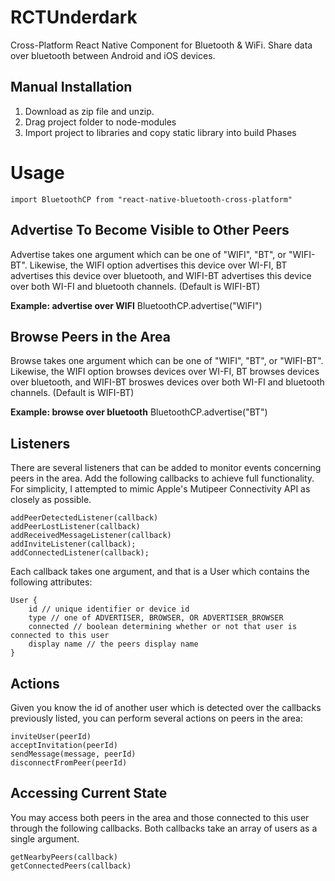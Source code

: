# RCTUnderdark
Cross-Platform React Native Component for Bluetooth &amp; WiFi. Share data over bluetooth between Android and iOS devices.

## Manual Installation
1. Download as zip file and unzip.
2. Drag project folder to node-modules
3. Import project to libraries and copy static library into build Phases

# Usage
```
import BluetoothCP from "react-native-bluetooth-cross-platform"
```
## Advertise To Become Visible to Other Peers
Advertise takes one argument which can be one of "WIFI", "BT", or "WIFI-BT". Likewise, the WIFI option advertises this device over WI-FI, BT advertises this device over bluetooth, and WIFI-BT advertises this device over both WI-FI and bluetooth channels. (Default is WIFI-BT)

**Example: advertise over WIFI**
BluetoothCP.advertise("WIFI")

## Browse Peers in the Area
Browse takes one argument which can be one of "WIFI", "BT", or "WIFI-BT". Likewise, the WIFI option browses devices over WI-FI, BT browses devices over bluetooth, and WIFI-BT broswes devices over both WI-FI and bluetooth channels. (Default is WIFI-BT)

**Example: browse over bluetooth**
BluetoothCP.advertise("BT")

## Listeners
There are several listeners that can be added to monitor events concerning peers in the area. Add the following callbacks to achieve full functionality. For simplicity, I attempted to mimic Apple's Mutipeer Connectivity API as closely as possible.
```
addPeerDetectedListener(callback)
addPeerLostListener(callback)
addReceivedMessageListener(callback)
addInviteListener(callback);
addConnectedListener(callback);
```
Each callback takes one argument, and that is a User which contains the following attributes:
```
User {
	id // unique identifier or device id
    type // one of ADVERTISER, BROWSER, OR ADVERTISER_BROWSER
    connected // boolean determining whether or not that user is connected to this user
    display name // the peers display name
}
```
## Actions
Given you know the id of another user which is detected over the callbacks previously listed, you can perform several actions on peers in the area:
```
inviteUser(peerId)
acceptInvitation(peerId)
sendMessage(message, peerId)
disconnectFromPeer(peerId)
 ```
## Accessing Current State
You may access both peers in the area and those connected to this user through the following callbacks. Both callbacks take an array of users as a single argument.
```
getNearbyPeers(callback)
getConnectedPeers(callback)
```
